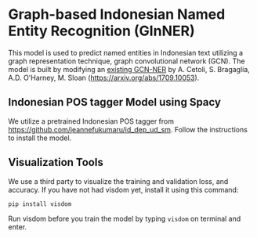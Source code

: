 # Graph-based Indonesian Named Entity Recognition (GInNER) 
This model is used to predict named entities in Indonesian text utilizing a graph representation technique, graph convolutional network (GCN). 
The model is built by modifying an [existing GCN-NER](https://github.com/ContextScout/gcn_ner) by A. Cetoli, S. Bragaglia, A.D. O'Harney, M. Sloan (https://arxiv.org/abs/1709.10053).

## Indonesian POS tagger Model using Spacy
We utilize a pretrained Indonesian POS tagger from https://github.com/jeannefukumaru/id_dep_ud_sm.
Follow the instructions to install the model.

## Visualization Tools

We use a third party to visualize the training and validation loss, and accuracy. 
If you have not had visdom yet, install it using this command:
```
pip install visdom
``` 

Run visdom before you train the model by typing ```visdom``` on terminal and enter.
